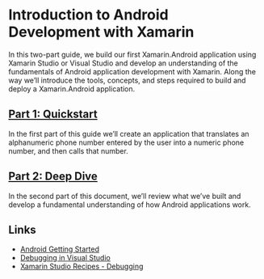 # Introduction to Android Development with Xamarin  

In this two-part guide, we build our first Xamarin.Android application using Xamarin Studio or Visual Studio and develop an understanding of the fundamentals of Android application development with Xamarin. Along the way we’ll introduce the tools, concepts, and steps required to build and deploy a Xamarin.Android application.  

##  [Part 1: Quickstart](https://github.com/xamarin/dev-days-labs/tree/master/1%20-%20Beginner%20-%20Hello%20Xamarin.Android/Hello_Android/quickstart)

In the first part of this guide we’ll create an application that translates an alphanumeric phone number entered by the user into a numeric phone number, and then calls that number.

##  [Part 2: Deep Dive](https://github.com/xamarin/dev-days-labs/tree/master/1%20-%20Beginner%20-%20Hello%20Xamarin.Android/Hello_Android/deepdive/)

In the second part of this document, we’ll review what we’ve built and develop a fundamental understanding of how Android applications work.


## Links
* [Android Getting Started](http://developer.android.com/training/index.html)  
* [Debugging in Visual Studio](http://msdn.microsoft.com/en-us/library/k0k771bt%28v=vs.90%29.aspx)  
* [Xamarin Studio Recipes - Debugging](http://developer.xamarin.com/recipes/cross-platform/ide/debugging/)  